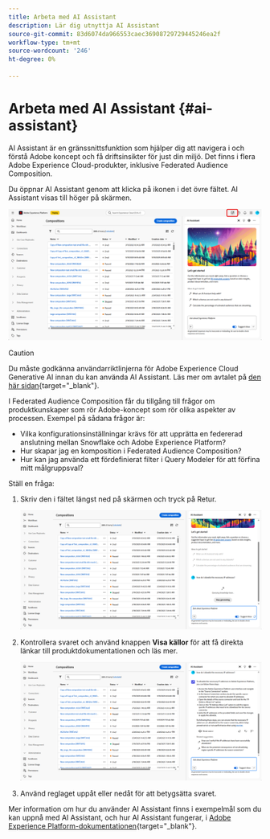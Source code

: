 ```yaml
---
title: Arbeta med AI Assistant
description: Lär dig utnyttja AI Assistant
source-git-commit: 83d6074da966553caec36908729729445246ea2f
workflow-type: tm+mt
source-wordcount: '246'
ht-degree: 0%

---
```


# Arbeta med AI Assistant {#ai-assistant}

AI Assistant är en gränssnittsfunktion som hjälper dig att navigera i och förstå Adobe koncept och få driftsinsikter för just din miljö. Det finns i flera Adobe Experience Cloud-produkter, inklusive Federated Audience Composition.

Du öppnar AI Assistant genom att klicka på ikonen i det övre fältet. AI Assistant visas till höger på skärmen.

![](assets/do-not-localize/ai-assistant-open.png)


>[!CAUTION]
>
>Du måste godkänna användarriktlinjerna för Adobe Experience Cloud Generative AI innan du kan använda AI Assistant. Läs mer om avtalet på [den här sidan](https://experienceleague.adobe.com/en/docs/experience-platform/ai-assistant/home){target="_blank"}.

I Federated Audience Composition får du tillgång till frågor om produktkunskaper som rör Adobe-koncept som rör olika aspekter av processen. Exempel på sådana frågor är:

* Vilka konfigurationsinställningar krävs för att upprätta en federerad anslutning mellan Snowflake och Adobe Experience Platform?
* Hur skapar jag en komposition i Federated Audience Composition?
* Hur kan jag använda ett fördefinierat filter i Query Modeler för att förfina mitt målgruppsval?

Ställ en fråga:

1. Skriv den i fältet längst ned på skärmen och tryck på Retur.

   ![](assets/do-not-localize/ai-assistant-ask.png)

1. Kontrollera svaret och använd knappen **Visa källor** för att få direkta länkar till produktdokumentationen och läs mer.

   ![](assets/do-not-localize/ai-assistant-answer.png)

1. Använd reglaget uppåt eller nedåt för att betygsätta svaret.

Mer information om hur du använder AI Assistant finns i exempelmål som du kan uppnå med AI Assistant, och hur AI Assistant fungerar, i [Adobe Experience Platform-dokumentationen](https://experienceleague.adobe.com/en/docs/experience-platform/ai-assistant/home){target="_blank"}.
